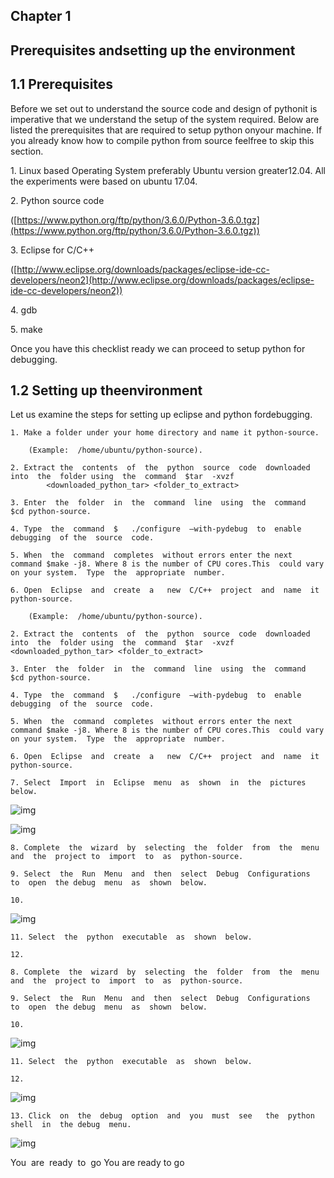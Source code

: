 ## Chapter​ ​1
## Prerequisites​ and​ setting​ ​up​ the​ environment
## 1.1​ ​Prerequisites

Before​​ we​ set​ out​ to​​ understand​​ the​​ source​ code​ and​ design​ of​ python​ it​ is​ imperative​ that​ we understand the​ setup​ of​ the​ system​ required. Below​ are​ listed​ the​ prerequisites​ that​ are​ required​ to​ setup​ python​ on​ your​ machine.​ If​ you already​ know​ how​ to​ compile​ python​ from​ source​ feel​ ​free​ to​ skip​​ this​ section.

1.​ Linux​​ based ​Operating​ System​ preferably​ Ubuntu​ version​ greater​ ​12.04.​ All​ the experiments were​ based​ on​ ​ubuntu​ 17.04.

2.​ Python​ source​ code

([https://www.python.org/ftp/python/3.6.0/Python-3.6.0.tgz](https://www.python.org/ftp/python/3.6.0/Python-3.6.0.tgz)​)

3.​ ​Eclipse​​ for​​ C/C++

(​[http://www.eclipse.org/downloads/packages/eclipse-ide-cc-developers/neon2](http://www.eclipse.org/downloads/packages/eclipse-ide-cc-developers/neon2))

4.​ gdb

5.​ make

Once​ ​you​ have​​ this​ ​checklist​ ​ready​ ​we​ ​can​ proceed​ ​to​ ​setup​ ​python​ ​for​ ​debugging.

## 1.2​​ ​Setting​ up​ the​ environment

Let​ ​us​ ​examine​ ​the​ ​steps​ for​ ​setting​ up​ ​eclipse​ ​and​ python​ for​ ​debugging.	

	1. Make​ a folder​​ under​​ your​​ home​​ directory​ and​ name​ it​ python-source.

		(Example:​ ​ /home/ubuntu/python-source).

	2. Extract​ the​ ​ contents​ ​ of​ ​ the​ ​ python​ ​ source​ ​ code​ ​ downloaded​ ​ into​ ​ the​ ​ folder using​ ​ the​ ​ command​ ​ $tar​ ​ -xvzf​ ​ 
			<downloaded_python_tar> <folder_to_extract>

	3. Enter​ ​ the​ ​ folder​ ​ in​ ​ the​ ​ command​ ​ line​ ​ using​ ​ the​ ​ command​ ​ $cd python-source.

	4. Type​ ​ the​ ​ command​ ​ $ ​ ​ ./configure​ ​ –with-pydebug​ ​ to​ ​ enable​ ​ debugging​ ​ of the​ ​ source​ ​ code.

	5. When​ ​ the​ ​ command​ ​ completes​ ​ without​ ​errors​ ​enter​ ​the​ ​next​ ​command $make​ ​-j8.​ ​Where​ ​8 ​is​ ​the​ ​number​ ​of​ CPU​ cores.​This​ ​ could​ ​vary​		   on​​ your system.​ ​ Type​ ​ the​ ​ appropriate​ ​ number.

	6. Open​ ​ Eclipse​ ​ and​ ​ create​ ​ a ​ ​ new​ ​ C/C++​ ​ project​ ​ and​ ​ name​ ​ it​ ​ python-source.
		
		(Example:​ ​ /home/ubuntu/python-source).
	
	2. Extract​ the​ ​ contents​ ​ of​ ​ the​ ​ python​ ​ source​ ​ code​ ​ downloaded​ ​ into​ ​ the​ ​ folder using​ ​ the​ ​ command​ ​ $tar​ ​ -xvzf​ ​ 			
	<downloaded_python_tar> <folder_to_extract>
	
	3. Enter​ ​ the​ ​ folder​ ​ in​ ​ the​ ​ command​ ​ line​ ​ using​ ​ the​ ​ command​ ​ $cd python-source.
	
	4. Type​ ​ the​ ​ command​ ​ $ ​ ​ ./configure​ ​ –with-pydebug​ ​ to​ ​ enable​ ​ debugging​ ​ of the​ ​ source​ ​ code.
	
	5. When​ ​ the​ ​ command​ ​ completes​ ​ without​ ​errors​ ​enter​ ​the​ ​next​ ​command $make​ ​-j8.​ ​Where​ ​8 ​is​ ​the​ ​number​ ​of​ CPU​ cores.​This​ ​ could​ ​vary​		   on​​ your system.​ ​ Type​ ​ the​ ​ appropriate​ ​ number.
	
	6. Open​ ​ Eclipse​ ​ and​ ​ create​ ​ a ​ ​ new​ ​ C/C++​ ​ project​ ​ and​ ​ name​ ​ it​ ​ python-source.
	
	7. Select​ ​ Import​ ​ in​ ​ Eclipse​ ​ menu​ ​ as​ ​ shown​ ​ in​ ​ the​ ​ pictures​ ​ below.

![img](img/img.png)

![img](img/img2.png)

	8. Complete​ ​ the​ ​ wizard​ ​ by​ ​ selecting​ ​ the​ ​ folder​ ​ from​ ​ the​ ​ menu​ ​ and​ ​ the​ ​ project to​ ​ import​ ​ to​ ​ as​ ​ python-source.

	9. Select​ ​ the​ ​ Run​ ​ Menu​ ​ and​ ​ then​ ​ select​ ​ Debug​ ​ Configurations​ ​ to​ ​ open​ ​ the debug​ ​ menu​ ​ as​ ​ shown​ ​ below.

	10.
 ![img](img/img3.png)

	11. Select​ ​ the​ ​ python​ ​ executable​ ​ as​ ​ shown​ ​ below.

	12. 
	
	8. Complete​ ​ the​ ​ wizard​ ​ by​ ​ selecting​ ​ the​ ​ folder​ ​ from​ ​ the​ ​ menu​ ​ and​ ​ the​ ​ project to​ ​ import​ ​ to​ ​ as​ ​ python-source.
	
	9. Select​ ​ the​ ​ Run​ ​ Menu​ ​ and​ ​ then​ ​ select​ ​ Debug​ ​ Configurations​ ​ to​ ​ open​ ​ the debug​ ​ menu​ ​ as​ ​ shown​ ​ below.

	10.
![img](img/img3.png)
	
	11. Select​ ​ the​ ​ python​ ​ executable​ ​ as​ ​ shown​ ​ below.

	12.
![img](img/img4.png)

	13. Click​ ​ on​ ​ the​ ​ debug​ ​ option​ ​ and​ ​ you​ ​ must​ ​ see​ ​ ​ the​ ​ python​ ​ shell​ ​ in​ ​ the debug​ ​ menu.

![img](img/img5.png)

You​ ​ are​ ​ ready​ ​ to​ ​ go
You are ready to go
